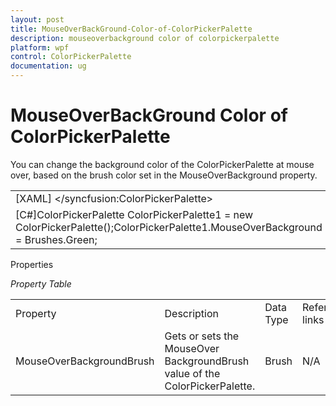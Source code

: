 ```yaml
---
layout: post
title: MouseOverBackGround-Color-of-ColorPickerPalette
description: mouseoverbackground color of colorpickerpalette
platform: wpf
control: ColorPickerPalette
documentation: ug
---
```


# MouseOverBackGround Color of ColorPickerPalette

You can change the background color of the ColorPickerPalette at mouse over, based on the brush color set in the MouseOverBackground property.



<table>
<tr>
<td>
[XAML]   <syncfusion:ColorPickerPalette  x:Name="ColorPickerPalette1" MouseOverBackground="Green">                                                      &lt;/syncfusion:ColorPickerPalette&gt;</td></tr>
<tr>
<td>
[C#]ColorPickerPalette ColorPickerPalette1 = new ColorPickerPalette();ColorPickerPalette1.MouseOverBackground = Brushes.Green;</td></tr>
</table>


Properties

  _Property Table_

<table>
<tr>
<td>
Property</td><td>
Description</td><td>
Data Type</td><td>
Reference links</td></tr>
<tr>
<td>
MouseOverBackgroundBrush </td><td>
Gets or sets the MouseOver BackgroundBrush value of the ColorPickerPalette.</td><td>
Brush </td><td>
N/A </td></tr>
</table>


